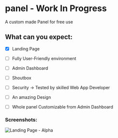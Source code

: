 # panel - Work In Progress
A custom made Panel for free use

## What can you expect:
- [X] Landing Page
- [ ] Fully User-Friendly environment
- [ ] Admin Dashboard 
- [ ] Shoutbox
- [ ] Security -> Tested by skilled Web App Developer
- [ ] An amazing Design
- [ ] Whole panel Customizable from Admin Dashboard


### Screenshots:
![Landing Page - Alpha](https://cdn.discordapp.com/attachments/817017504706199562/895344494617165856/unknown.png)
